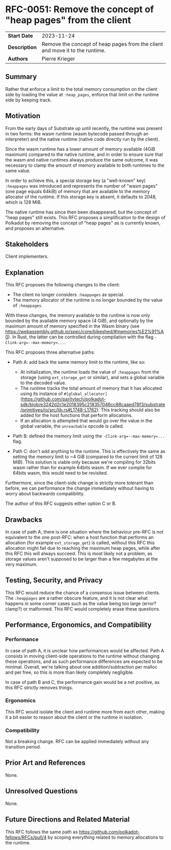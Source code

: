 # RFC-0051: Remove the concept of "heap pages" from the client

|                 |                                                                                             |
| --------------- | ------------------------------------------------------------------------------------------- |
| **Start Date**  | 2023-11-24                                                                                  |
| **Description** | Remove the concept of heap pages from the client and move it to the runtime.                |
| **Authors**     | Pierre Krieger                                                                              |

## Summary

Rather that enforce a limit to the total memory consumption on the client side by loading the value at `:heap_pages`, enforce that limit on the runtime side by keeping track.

## Motivation

From the early days of Substrate up until recently, the runtime was present in two forms: the wasm runtime (wasm bytecode passed through an interpreter) and the native runtime (native code directly run by the client).

Since the wasm runtime has a lower amount of memory available (4GiB maximum) compared to the native runtime, and in order to ensure sure that the wasm and native runtimes always produce the same outcome, it was necessary to clamp the amount of memory available to both runtimes to the same value.

In order to achieve this, a special storage key (a "well-known" key) `:heappages` was introduced and represents the number of "wasm pages" (one page equals 64kiB) of memory that are available to the memory allocator of the runtime. If this storage key is absent, it defaults to 2048, which is 128 MiB.

The native runtime has since then been disappeared, but the concept of "heap pages" still exists. This RFC proposes a simplification to the design of Polkadot by removing the concept of "heap pages" as is currently known, and proposes an alternative.

## Stakeholders

Client implementers.

## Explanation

This RFC proposes the following changes to the client:

- The client no longer considers `:heappages` as special.
- The memory allocator of the runtime is no longer bounded by the value of `:heappages`.

With these changes, the memory available to the runtime is now only bounded by the available memory space (4 GiB), and optionally by the maximum amount of memory specified in the Wasm binary (see https://webassembly.github.io/spec/core/bikeshed/#memories%E2%91%A0). In Rust, the latter can be controlled during compilation with the flag `-Clink-arg=--max-memory=...`.

This RFC proposes three alternative paths:

- Path A: add back the same memory limit to the runtime, like so:

    - At initialization, the runtime loads the value of `:heappages` from the storage (using `ext_storage_get` or similar), and sets a global variable to the decoded value.
    - The runtime tracks the total amount of memory that it has allocated using its instance of `#[global_allocator]` (https://github.com/paritytech/polkadot-sdk/blob/e3242d2c1e2018395c218357046cc88caaed78f3/substrate/primitives/io/src/lib.rs#L1748-L1762). This tracking should also be added for the host functions that perform allocations.
    - If an allocation is attempted that would go over the value in the global variable, the `unreachable` opcode is called.

- Path B: defined the memory limit using the `-Clink-arg=--max-memory=...` flag.

- Path C: don't add anything to the runtime. This is effectively the same as setting the memory limit to ~4 GiB (compared to the current limit of 128 MiB). This solution is viable only because we're compiling for 32bits wasm rather than for example 64bits wasm. If we ever compile for 64bits wasm, this would need to be revisited.

Furthermore, since the client-side change is strictly more tolerant than before, we can performance the change immediately without having to worry about backwards compatibility.

The author of this RFC suggests either option C or B.

## Drawbacks

In case of path A, there is one situation where the behaviour pre-RFC is not equivalent to the one post-RFC: when a host function that performs an allocation (for example `ext_storage_get`) is called, without this RFC this allocation might fail due to reaching the maximum heap pages, while after this RFC this will always succeed.
This is most likely not a problem, as storage values aren't supposed to be larger than a few megabytes at the very maximum.

## Testing, Security, and Privacy

This RFC would reduce the chance of a consensus issue between clients.
The `:heappages` are a rather obscure feature, and it is not clear what happens in some corner cases such as the value being too large (error? clamp?) or malformed. This RFC would completely erase these questions.

## Performance, Ergonomics, and Compatibility

### Performance

In case of path A, it is unclear how performances would be affected. Path A consists in moving client-side operations to the runtime without changing these operations, and as such performance differences are expected to be minimal. Overall, we're talking about one addition/subtraction per malloc and per free, so this is more than likely completely negligible.

In case of path B and C, the performance gain would be a net positive, as this RFC strictly removes things.

### Ergonomics

This RFC would isolate the client and runtime more from each other, making it a bit easier to reason about the client or the runtime in isolation.

### Compatibility

Not a breaking change. RFC can be applied immediately without any transition period.

## Prior Art and References

None.

## Unresolved Questions

None.

## Future Directions and Related Material

This RFC follows the same path as https://github.com/polkadot-fellows/RFCs/pull/4 by scoping everything related to memory allocations to the runtime.
